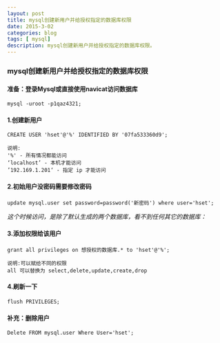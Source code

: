 ```yaml
---
layout: post
title: mysql创建新用户并给授权指定的数据库权限
date: 2015-3-02
categories: blog
tags: [ mysql]
description: mysql创建新用户并给授权指定的数据库权限。
---
```


### mysql创建新用户并给授权指定的数据库权限
#### 准备：登录Mysql或直接使用navicat访问数据库
```
mysql -uroot -p1qaz4321;
```
#### 1.创建新用户
```
CREATE USER 'hset'@'%' IDENTIFIED BY '07fa533360d9'; 
```
```
说明:
'%' - 所有情况都能访问
‘localhost’ - 本机才能访问
’192.169.1.201‘ - 指定 ip 才能访问
```
#### 2.初始用户没密码需要修改密码
```
update mysql.user set password=password('新密码') where user='hset';
```
*这个时候访问，是除了默认生成的两个数据库，看不到任何其它的数据库：*

#### 3.添加权限给该用户

```
grant all privileges on 想授权的数据库.* to 'hset'@'%';
```
```
说明:可以赋给不同的权限
all 可以替换为 select,delete,update,create,drop
```
#### 4.刷新一下

```
flush PRIVILEGES;
```
#### 补充：删除用户

```
Delete FROM mysql.user Where User='hset';
```












